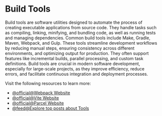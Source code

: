 # Build Tools

Build tools are software utilities designed to automate the process of creating executable applications from source code. They handle tasks such as compiling, linking, minifying, and bundling code, as well as running tests and managing dependencies. Common build tools include Make, Gradle, Maven, Webpack, and Gulp. These tools streamline development workflows by reducing manual steps, ensuring consistency across different environments, and optimizing output for production. They often support features like incremental builds, parallel processing, and custom task definitions. Build tools are crucial in modern software development, especially for large-scale projects, as they improve efficiency, reduce errors, and facilitate continuous integration and deployment processes.

Visit the following resources to learn more:

- [@official@Webpack Website](https://webpack.js.org/)
- [@official@Vite Website](https://vitejs.dev)
- [@official@Parcel Website](https://parceljs.org/)
- [@feed@Explore top posts about Tools](https://app.daily.dev/tags/tools?ref=roadmapsh)
